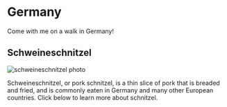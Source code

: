 # Germany
Come with me on a walk in Germany!
## Schweineschnitzel
![schweineschnitzel photo](!/path/to/https://github.com/laurynrw/Germany/assets/145382353/d6910125-cead-499b-b7f4-4cb95503e2d6)
<p> Schweineschnitzel, or pork schnitzel, is a thin slice of pork that is breaded and fried, and is commonly eaten in Germany and many other European countries. Click below to learn more about schnitzel.<br><https://en.wikipedia.org/wiki/Schnitzel></p>
